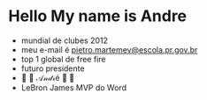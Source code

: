  # Hello My name is Andre
- mundial de clubes 2012
- meu e-mail é pietro.martemev@escola.pr.gov.br
- top 1 global de free fire
- futuro presidente
- 🐐 🎀 𝒜𝓃𝒹𝓇é 🎀 🐐
- LeBron James MVP do Word
